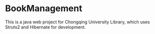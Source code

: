 # BookManagement
This is a java web project for Chongqing University Library, which uses Struts2 and Hibernate for development.
